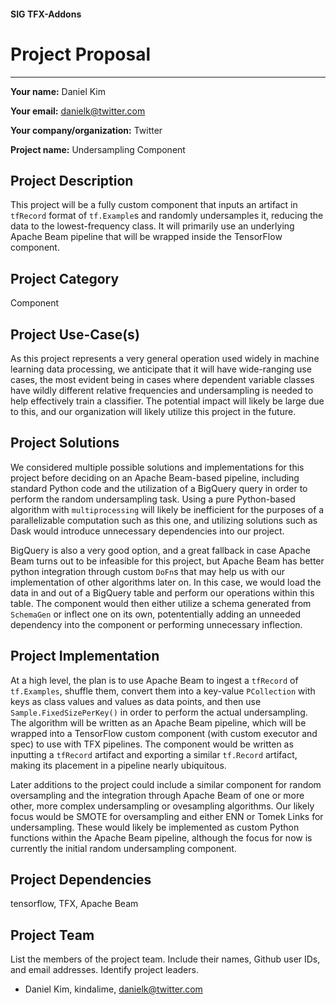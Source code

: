 #### SIG TFX-Addons

# Project Proposal

------

**Your name:** Daniel Kim

**Your email:** danielk@twitter.com

**Your company/organization:** Twitter

**Project name:** Undersampling Component

## Project Description

This project will be a fully custom component that inputs an artifact in `tfRecord` format of `tf.Example`s and randomly undersamples it, reducing the data to the lowest-frequency class. It will primarily use an underlying Apache Beam pipeline that will be wrapped inside the TensorFlow component.

## Project Category

Component

## Project Use-Case(s)

As this project represents a very general operation used widely in machine learning data processing, we anticipate that it will have wide-ranging use cases, the most evident being in cases where dependent variable classes have wildly different relative frequencies and undersampling is needed to help effectively train a classifier. The potential impact will likely be large due to this, and our organization will likely utilize this project in the future.

## Project Solutions

We considered multiple possible solutions and implementations for this project before deciding on an Apache Beam-based pipeline, including standard Python code and the utilization of a BigQuery query in order to perform the random undersampling task. Using a pure Python-based algorithm with `multiprocessing` will likely be inefficient for the purposes of a parallelizable computation such as this one, and utilizing solutions such as Dask would introduce unnecessary dependencies into our project. 

BigQuery is also a very good option, and a great fallback in case Apache Beam turns out to be infeasible for this project, but Apache Beam has better python integration through custom `DoFn`s that may help us with our implementation of other algorithms later on. In this case, we would load the data in and out of a BigQuery table and perform our operations within this table. The component would then either utilize a schema generated from `SchemaGen` or inflect one on its own, potententially adding an unneeded dependency into the component or performing unnecessary inflection.

## Project Implementation

At a high level, the plan is to use Apache Beam to ingest a `tfRecord` of `tf.Examples`, shuffle them, convert them into a key-value `PCollection` with keys as class values and values as data points, and then use `Sample.FixedSizePerKey()` in order to perform the actual undersampling. The algorithm will be written as an Apache Beam pipeline, which will be wrapped into a TensorFlow custom component (with custom executor and spec) to use with TFX pipelines. The component would be written as inputting a `tfRecord` artifact and exporting a similar `tf.Record` artifact, making its placement in a pipeline nearly ubiquitous. 

Later additions to the project could include a similar component for random oversampling and the integration through Apache Beam of one or more other, more complex undersampling or ovesampling algorithms. Our likely focus would be SMOTE for oversampling and either ENN or Tomek Links for undersampling. These would likely be implemented as custom Python functions within the Apache Beam pipeline, although the focus for now is currently the initial random undersampling component.

## Project Dependencies

tensorflow, TFX, Apache Beam

## Project Team

List the members of the project team. Include their names, Github user IDs, and email addresses. Identify project leaders.

* Daniel Kim, kindalime, danielk@twitter.com
